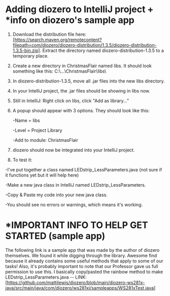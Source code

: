 # Adding diozero to IntelliJ project + *info on diozero's sample app
1. Download the distribution file here: [https://search.maven.org/remotecontent?filepath=com/diozero/diozero-distribution/1.3.5/diozero-distribution-1.3.5-bin.zip]. Extract the directory named diozero-distribution-1.3.5 to a temporary place.
2. Create a new directory in ChristmasFlair named libs. It should look something like this:
   C:\\...\ChristmasFlair\libs\
3. In diozero-distribution-1.3.5, move all .jar files into the new libs directory.
4. In your IntelliJ project, the .jar files should be showing in libs now.
5. Still in IntelliJ: Right click on libs, click "Add as library..."
6. A popup should appear with 3 options. They should look like this:
  
   -Name = libs

   -Level = Project Library

    -Add to module: ChristmasFlair
9. diozero should now be integrated into your IntelliJ project.
10. To test it:

   -I've put together a class named LEDstrip_LessParameters.java (not sure if it functions yet but it will help here)

   -Make a new java class in IntelliJ named LEDstrip_LessParameters.

   -Copy & Paste my code into your new java class.

   -You should see no errors or warnings, which means it's working.

# *IMPORTANT INFO TO HELP GET STARTED (sample app)
The following link is a sample app that was made by the author of diozero themselves. We found it while digging through the library. Awesome find because it already contains some useful methods that apply to some of our tasks! Also, it's probably important to note that our Professor gave us full permission to use this. I basically copy/pasted the rainbow method to make LEDstrip_LessParameters.java -- LINK: [https://github.com/mattjlewis/diozero/blob/main/diozero-ws281x-java/src/main/java/com/diozero/ws281xj/sampleapps/WS281xTest.java]

